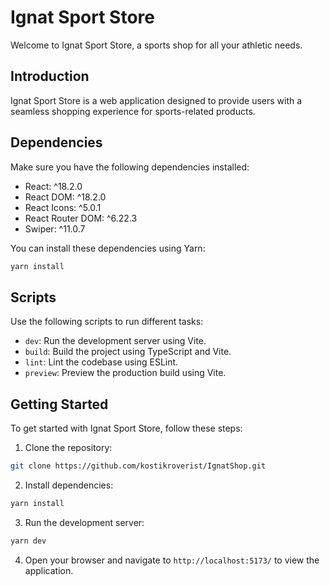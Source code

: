 # Ignat Sport Store

Welcome to Ignat Sport Store, a sports shop for all your athletic needs.

## Introduction

Ignat Sport Store is a web application designed to provide users with a seamless shopping experience for sports-related products.

## Dependencies

Make sure you have the following dependencies installed:

- React: ^18.2.0
- React DOM: ^18.2.0
- React Icons: ^5.0.1
- React Router DOM: ^6.22.3
- Swiper: ^11.0.7

You can install these dependencies using Yarn:

```bash
yarn install
```

## Scripts

Use the following scripts to run different tasks:

- `dev`: Run the development server using Vite.
- `build`: Build the project using TypeScript and Vite.
- `lint`: Lint the codebase using ESLint.
- `preview`: Preview the production build using Vite.

## Getting Started

To get started with Ignat Sport Store, follow these steps:

1. Clone the repository:

```bash
git clone https://github.com/kostikroverist/IgnatShop.git
```

2. Install dependencies:

```bash
yarn install
```

3. Run the development server:

```bash
yarn dev
```

4. Open your browser and navigate to `http://localhost:5173/` to view the application.



